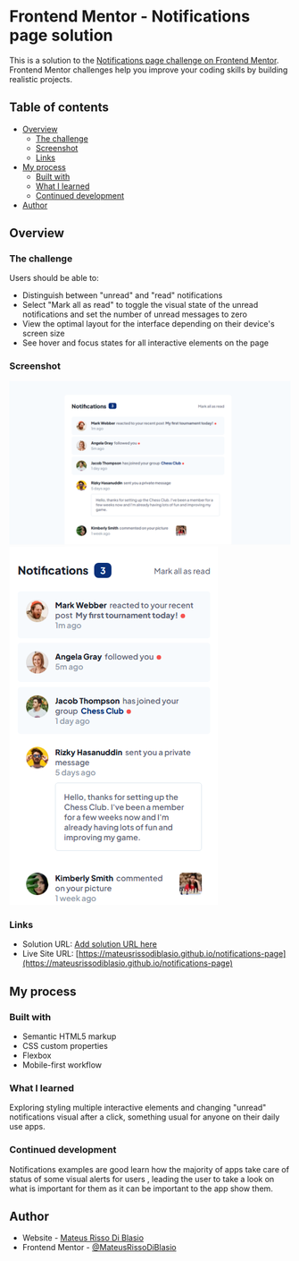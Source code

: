 # Frontend Mentor - Notifications page solution

This is a solution to the [Notifications page challenge on Frontend Mentor](https://www.frontendmentor.io/challenges/notifications-page-DqK5QAmKbC). Frontend Mentor challenges help you improve your coding skills by building realistic projects. 

## Table of contents

- [Overview](#overview)
  - [The challenge](#the-challenge)
  - [Screenshot](#screenshot)
  - [Links](#links)
- [My process](#my-process)
  - [Built with](#built-with)
  - [What I learned](#what-i-learned)
  - [Continued development](#continued-development)
- [Author](#author)

## Overview

### The challenge

Users should be able to:

- Distinguish between "unread" and "read" notifications
- Select "Mark all as read" to toggle the visual state of the unread notifications and set the number of unread messages to zero
- View the optimal layout for the interface depending on their device's screen size
- See hover and focus states for all interactive elements on the page

### Screenshot

![Screenshot - Desktop](screenshot-desktop.png)
![Screenshot - Mobile](screenshot-mobile.png)

### Links

- Solution URL: [Add solution URL here](https://your-solution-url.com)
- Live Site URL: [https://mateusrissodiblasio.github.io/notifications-page](https://mateusrissodiblasio.github.io/notifications-page)

## My process

### Built with

- Semantic HTML5 markup
- CSS custom properties
- Flexbox
- Mobile-first workflow

### What I learned

Exploring styling multiple interactive elements and changing "unread" notifications visual after a click, something usual for anyone on their daily use apps.

### Continued development

Notifications examples are good learn how the majority of apps take care of status of some visual alerts for users , leading the user to take a look on what is important for them as it can be important to the app show them.

## Author

- Website - [Mateus Risso Di Blasio](https://github.com/MateusRissoDiBlasio)
- Frontend Mentor - [@MateusRissoDiBlasio](https://www.frontendmentor.io/profile/MateusRissoDiBlasio)